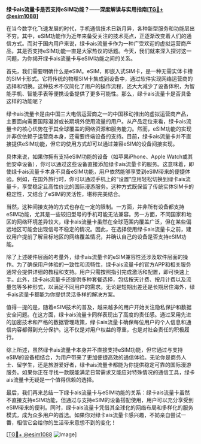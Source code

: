 **绿卡ais流量卡是否支持eSIM功能？——深度解读与实用指南[[TG💪+ @esim1088](https://t.me/s/esim1088)]**

在当今数字化飞速发展的时代，手机通信技术日新月异，各种新型服务和功能层出不穷。其中，eSIM功能作为近年来备受关注的技术亮点，正逐渐改变着人们的通信方式。而对于国内用户来说，绿卡ais流量卡作为一种广受欢迎的虚拟运营商产品，其是否支持eSIM功能一直是大家热议的话题。今天，我们就来深入探讨这一问题，为你揭开绿卡ais流量卡与eSIM功能之间的关系。

首先，我们需要明确什么是eSIM。eSIM，即嵌入式SIM卡，是一种无需实体卡槽的SIM卡形式。它将传统的物理SIM卡集成到设备中，通过软件实现网络运营商的选择和切换。这种技术不仅简化了用户的操作流程，还大大减少了设备体积，为智能手机、智能手表等便携设备提供了更多可能性。那么，绿卡ais流量卡是否具备这样的功能呢？

绿卡ais流量卡是由中国三大电信运营商之一的中国移动推出的虚拟运营商产品，主要面向需要国际漫游或长期境外使用流量的用户。从产品定位来看，绿卡ais流量卡的核心优势在于其全球覆盖的网络资源和服务能力。然而，eSIM功能的实现并非仅依赖于运营商本身，还需要终端设备的支持。目前，绿卡ais流量卡并不直接提供eSIM功能，但它的使用方式却可以通过兼容eSIM的设备间接实现。

具体来说，如果你拥有支持eSIM功能的设备（如苹果iPhone、Apple Watch或其他安卓设备），你可以通过这些设备直接添加绿卡ais流量卡的服务。这意味着，即使绿卡ais流量卡本身不具备eSIM功能，用户依然能够享受到eSIM带来的便捷体验。例如，在国外旅行时，你可以通过手机上的“设置”应用轻松切换到绿卡ais流量卡，享受稳定且高性价比的国际漫游服务。这种方式既保留了传统实体SIM卡的稳定性，又结合了eSIM的灵活性，堪称完美结合。

当然，这种间接支持的方式也存在一定的限制。一方面，并非所有设备都支持eSIM功能，尤其是一些较旧型号的手机可能无法兼容。另一方面，不同国家和地区的网络环境差异较大，绿卡ais流量卡虽然在全球范围内覆盖广泛，但在某些偏远地区可能会出现信号不稳定的情况。因此，在选择使用绿卡ais流量卡之前，建议用户提前了解目标地区的网络覆盖情况，并确认自己的设备是否支持eSIM功能。

除了上述硬件层面的考量外，绿卡ais流量卡的eSIM兼容性还涉及软件层面的操作。为了确保用户体验的一致性和流畅性，绿卡ais流量卡的官方APP和相关服务通常会提供详细的教程和支持。用户只需按照指引完成激活和配置，即可快速上手。此外，绿卡ais流量卡还提供多种套餐选择，包括按天计费、按月计费以及流量包等多种形式，以满足不同用户的需求。无论是短期出差还是长期居住海外，绿卡ais流量卡都能为你提供灵活多样的解决方案。

值得一提的是，随着eSIM技术的普及，越来越多的用户开始关注隐私保护和数据安全问题。在这方面，绿卡ais流量卡同样表现出了高度的责任感。通过采用先进的加密技术和严格的数据管理政策，绿卡ais流量卡确保每位用户的个人信息和通信内容都得到充分保护。这不仅是对用户权益的尊重，也是对社会责任的积极履行。

综上所述，虽然绿卡ais流量卡本身并不直接支持eSIM功能，但它通过与支持eSIM的设备相结合，为用户带来了更加便捷高效的通信体验。无论你是商务人士、留学生，还是旅游爱好者，绿卡ais流量卡都能为你提供稳定可靠的国际漫游服务。如果你正在寻找一款既能满足日常需求又能应对特殊情况的通信工具，绿卡ais流量卡无疑是一个值得信赖的选择。

最后，我们再来总结一下绿卡ais流量卡与eSIM功能的关系：绿卡ais流量卡虽然不直接支持eSIM功能，但通过与支持eSIM的设备搭配使用，用户可以充分享受到eSIM带来的便利。同时，绿卡ais流量卡凭借其全球化的网络布局和多样化的服务模式，成为众多用户的首选。如果你对绿卡ais流量卡感兴趣，不妨亲自尝试一番，相信它会给你的生活带来意想不到的变化！

[[TG💪+ @esim1088](https://t.me/s/esim1088) ![Image](https://i.postimg.cc/4NQfJmqS/Snipaste-2025-05-13-00-14-12.png)]